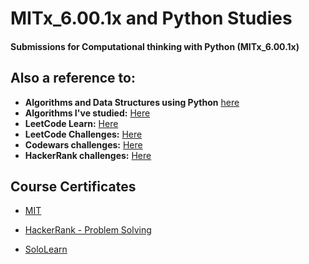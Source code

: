 # MITx_6.00.1x and Python Studies

#### Submissions for Computational thinking with Python (MITx_6.00.1x)

## Also a reference to:

- **Algorithms and Data Structures using Python** [here](https://github.com/369geofreeman/MITx_6.00.1x/tree/master/runestone)
- **Algorithms I've studied:** [Here](https://github.com/369geofreeman/MITx_6.00.1x/tree/master/algos/search)
- **LeetCode Learn:** [Here](https://github.com/369geofreeman/MITx_6.00.1x/tree/master/leetcode)
- **LeetCode Challenges:** [Here](https://github.com/369geofreeman/MITx_6.00.1x/tree/master/leetcode/problems)
- **Codewars challenges:** [Here](https://github.com/369geofreeman/MITx_6.00.1x/tree/master/codewars)
- **HackerRank challenges:** [Here](https://github.com/369geofreeman/MITx_6.00.1x/tree/master/HackerRank)


## Course Certificates

- [MIT](/Certificate/MIT-introduction-to-computer-science.pdf)

- [HackerRank - Problem Solving](/Certificate/hackerank-problem-solving-1.png)

- [SoloLearn](/Certificate/cert-1073-8075785.pdf)
